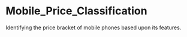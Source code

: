 # Mobile_Price_Classification
Identifying the price bracket of mobile phones based upon its features.
